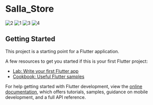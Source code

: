 # Salla_Store
![2](https://user-images.githubusercontent.com/86397791/172332519-3c4a8e4f-805f-4789-b558-0a88e9551369.png)
![1](https://user-images.githubusercontent.com/86397791/172332352-41c9601f-6cfd-4f68-9aed-4743e556769b.png)
![3](https://user-images.githubusercontent.com/86397791/172332630-0ab858aa-1f91-4d65-a5b2-0892e38bd685.png)
![4](https://user-images.githubusercontent.com/86397791/172334741-85f4cf05-fb8b-40de-9a15-cf5b295b625e.png)





## Getting Started

This project is a starting point for a Flutter application.

A few resources to get you started if this is your first Flutter project:

- [Lab: Write your first Flutter app](https://docs.flutter.dev/get-started/codelab)
- [Cookbook: Useful Flutter samples](https://docs.flutter.dev/cookbook)

For help getting started with Flutter development, view the
[online documentation](https://docs.flutter.dev/), which offers tutorials,
samples, guidance on mobile development, and a full API reference.
